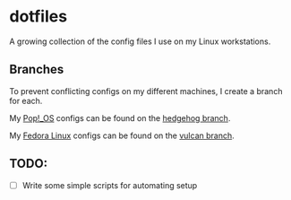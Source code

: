 # dotfiles

A growing collection of the config files I use on my Linux workstations.

## Branches

To prevent conflicting configs on my different machines, I create a branch for each.

My [Pop!_OS] configs can be found on the [hedgehog branch].

My [Fedora Linux] configs can be found on the [vulcan branch].

## TODO:
- [ ] Write some simple scripts for automating setup

<!-- Links -->
[Pop!_OS]: https://pop.system76.com/
[hedgehog branch]: https://github.com/addisonhernandez/dotfiles/tree/hedgehog
[Fedora Linux]: https://fedoraproject.org/
[vulcan branch]: https://github.com/addisonhernandez/dotfiles/tree/vulcan-fedora
